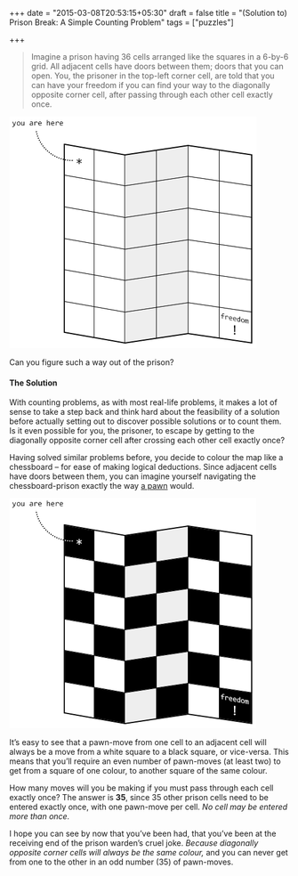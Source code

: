 +++
date = "2015-03-08T20:53:15+05:30"
draft = false
title = "(Solution to) Prison Break: A Simple Counting Problem"
tags = ["puzzles"]

+++

>Imagine a prison having 36 cells arranged like the squares in a 6-by-6 grid. All adjacent cells have doors between them; doors that you can open. You, the prisoner in the top-left corner cell, are told that you can have your freedom if you can find your way to the diagonally opposite corner cell, after passing through each other cell exactly once.

![](/img/prison-break.png)

Can you figure such a way out of the prison?

#### The Solution

With counting problems, as with most real-life problems, it makes a lot of sense to take a step back and think hard about the feasibility of a solution before actually setting out to discover possible solutions or to count them. Is it even possible for you, the prisoner, to escape by getting to the diagonally opposite corner cell after crossing each other cell exactly once?

Having solved similar problems before, you decide to colour the map like a chessboard – for ease of making logical deductions. Since adjacent cells have doors between them, you can imagine yourself navigating the chessboard-prison exactly the way [a pawn](http://en.wikipedia.org/wiki/Pawn_%28chess%29) would.

![](/img/prison-break-sol.png)

It’s easy to see that a pawn-move from one cell to an adjacent cell will always be a move from a white square to a black square, or vice-versa. This means that you’ll require an even number of pawn-moves (at least two) to get from a square of one colour, to another square of the same colour.

How many moves will you be making if you must pass through each cell exactly once? The answer is **35**, since 35 other prison cells need to be entered exactly once, with one pawn-move per cell. *No cell may be entered more than once.*

I hope you can see by now that you’ve been had, that you’ve been at the receiving end of the prison warden’s cruel joke. *Because diagonally opposite corner cells will always be the same colour,* and you can never get from one to the other in an odd number (35) of pawn-moves.
